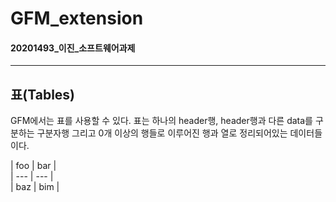 # GFM_extension
#### 20201493_이진_소프트웨어과제
---
## 표(Tables)
GFM에서는 표를 사용할 수 있다. 표는 하나의 header행, header행과 다른 data를 구분하는 구분자행 그리고 0개 이상의 행들로 이루어진 행과 열로 정리되어있는 데이터들이다.  

  \| foo | bar |  
  \| --- | --- |  
  \| baz | bim |  
